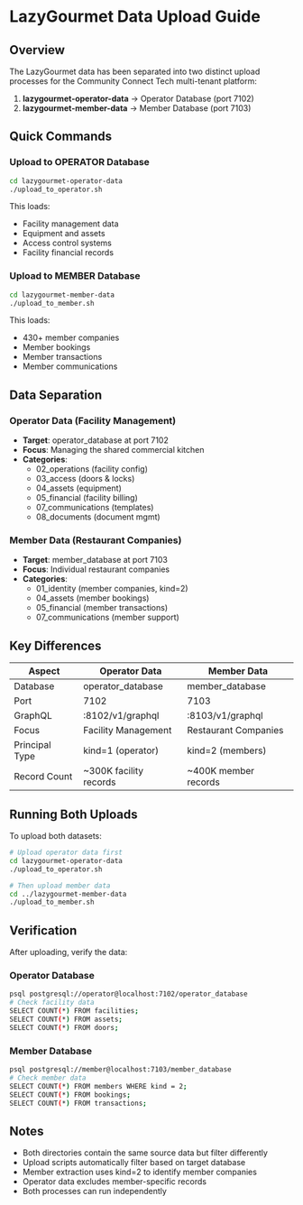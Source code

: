 # LazyGourmet Data Upload Guide

## Overview
The LazyGourmet data has been separated into two distinct upload processes for the Community Connect Tech multi-tenant platform:

1. **lazygourmet-operator-data** → Operator Database (port 7102)
2. **lazygourmet-member-data** → Member Database (port 7103)

## Quick Commands

### Upload to OPERATOR Database
```bash
cd lazygourmet-operator-data
./upload_to_operator.sh
```
This loads:
- Facility management data
- Equipment and assets
- Access control systems
- Facility financial records

### Upload to MEMBER Database
```bash
cd lazygourmet-member-data
./upload_to_member.sh
```
This loads:
- 430+ member companies
- Member bookings
- Member transactions
- Member communications

## Data Separation

### Operator Data (Facility Management)
- **Target**: operator_database at port 7102
- **Focus**: Managing the shared commercial kitchen
- **Categories**:
  - 02_operations (facility config)
  - 03_access (doors & locks)
  - 04_assets (equipment)
  - 05_financial (facility billing)
  - 07_communications (templates)
  - 08_documents (document mgmt)

### Member Data (Restaurant Companies)
- **Target**: member_database at port 7103
- **Focus**: Individual restaurant companies
- **Categories**:
  - 01_identity (member companies, kind=2)
  - 04_assets (member bookings)
  - 05_financial (member transactions)
  - 07_communications (member support)

## Key Differences

| Aspect | Operator Data | Member Data |
|--------|--------------|-------------|
| Database | operator_database | member_database |
| Port | 7102 | 7103 |
| GraphQL | :8102/v1/graphql | :8103/v1/graphql |
| Focus | Facility Management | Restaurant Companies |
| Principal Type | kind=1 (operator) | kind=2 (members) |
| Record Count | ~300K facility records | ~400K member records |

## Running Both Uploads

To upload both datasets:
```bash
# Upload operator data first
cd lazygourmet-operator-data
./upload_to_operator.sh

# Then upload member data
cd ../lazygourmet-member-data
./upload_to_member.sh
```

## Verification

After uploading, verify the data:

### Operator Database
```bash
psql postgresql://operator@localhost:7102/operator_database
# Check facility data
SELECT COUNT(*) FROM facilities;
SELECT COUNT(*) FROM assets;
SELECT COUNT(*) FROM doors;
```

### Member Database
```bash
psql postgresql://member@localhost:7103/member_database
# Check member data
SELECT COUNT(*) FROM members WHERE kind = 2;
SELECT COUNT(*) FROM bookings;
SELECT COUNT(*) FROM transactions;
```

## Notes
- Both directories contain the same source data but filter differently
- Upload scripts automatically filter based on target database
- Member extraction uses kind=2 to identify member companies
- Operator data excludes member-specific records
- Both processes can run independently